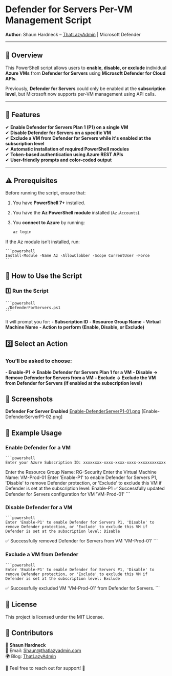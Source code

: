 # Defender for Servers Per-VM Management Script

**Author**: Shaun Hardneck – [ThatLazyAdmin](https://www.thatlazyadmin.com) | Microsoft Defender 

---

## 📌 Overview

This PowerShell script allows users to **enable, disable, or exclude** individual **Azure VMs** from **Defender for Servers** using **Microsoft Defender for Cloud APIs**.

Previously, **Defender for Servers** could only be enabled at the **subscription level**, but Microsoft now supports per-VM management using API calls.

---

## 🚀 Features

✔ **Enable Defender for Servers Plan 1 (P1) on a single VM**  
✔ **Disable Defender for Servers on a specific VM**  
✔ **Exclude a VM from Defender for Servers while it's enabled at the subscription level**  
✔ **Automatic installation of required PowerShell modules**  
✔ **Token-based authentication using Azure REST APIs**  
✔ **User-friendly prompts and color-coded output**  

---

## ⚠ Prerequisites

Before running the script, ensure that:

1. You have **PowerShell 7+** installed.
2. You have the **Az PowerShell module** installed (`Az.Accounts`).
3. You **connect to Azure** by running:

   ```powershell
   az login
    ```
If the Az module isn’t installed, run:

    ```powershell
    Install-Module -Name Az -AllowClobber -Scope CurrentUser -Force
    ```

## 📌 How to Use the Script
### 1️⃣ Run the Script

    ```powershell
    ./DefenderForServers.ps1
    ```

It will prompt you for:
 **- Subscription ID**
 **- Resource Group Name**
 **- Virtual Machine Name**
 **- Action to perform (Enable, Disable, or Exclude)**

## 2️⃣ Select an Action
### You’ll be asked to choose:
**- Enable-P1 → Enable Defender for Servers Plan 1 for a VM**
**- Disable → Remove Defender for Servers from a VM**
**- Exclude → Exclude the VM from Defender for Servers (if enabled at the subscription level)**

## 📸 Screenshots

**Defender For Server Enabled**
[Enable-DefenderServerP1-01.png](Defender-For-Cloud/DefenderForServerIndividualEnablement/Enable-DefenderServerP1-01.png)
[Enable-DefenderServerP1-02.png]


## 📌 Example Usage
### Enable Defender for a VM

    ```powershell
    Enter your Azure Subscription ID: xxxxxxxx-xxxx-xxxx-xxxx-xxxxxxxxxxxx
Enter the Resource Group Name: RG-Security
Enter the Virtual Machine Name: VM-Prod-01
Enter 'Enable-P1' to enable Defender for Servers P1, 'Disable' to remove Defender protection, or 'Exclude' to exclude this VM if Defender is set at the subscription level: Enable-P1
✅ Successfully updated Defender for Servers configuration for VM 'VM-Prod-01'
    ```

### Disable Defender for a VM

    ```powershell
    Enter 'Enable-P1' to enable Defender for Servers P1, 'Disable' to remove Defender protection, or 'Exclude' to exclude this VM if Defender is set at the subscription level: Disable
✅ Successfully removed Defender for Servers from VM 'VM-Prod-01'
    ```

### Exclude a VM from Defender

    ```powershell
    Enter 'Enable-P1' to enable Defender for Servers P1, 'Disable' to remove Defender protection, or 'Exclude' to exclude this VM if Defender is set at the subscription level: Exclude
✅ Successfully excluded VM 'VM-Prod-01' from Defender for Servers.
    ```

## 📜 License

This project is licensed under the MIT License.

## 📌 Contributors

👤 **Shaun Hardneck**  
📧 Email: [Shaun@thatlazyadmin.com](mailto:Shaun@thatlazyadmin.com)  
🌍 Blog: [ThatLazyAdmin](https://www.thatlazyadmin.com)  

🔗 Feel free to reach out for support! 🚀

